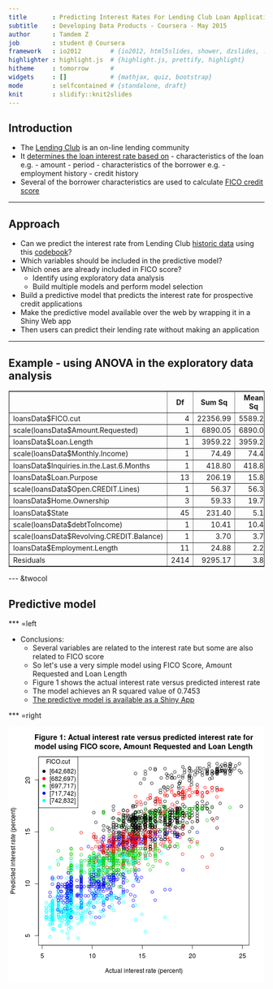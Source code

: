```yaml
---
title       : Predicting Interest Rates For Lending Club Loan Applications
subtitle    : Developing Data Products - Coursera - May 2015
author      : Tamdem Z
job         : student @ Coursera
framework   : io2012        # {io2012, html5slides, shower, dzslides, ...}
highlighter : highlight.js  # {highlight.js, prettify, highlight}
hitheme     : tomorrow      # 
widgets     : []            # {mathjax, quiz, bootstrap}
mode        : selfcontained # {standalone, draft}
knit        : slidify::knit2slides
--- 
```


<style>
.title-slide {
  background-color: #FFFFFF;
}
</style>

## Introduction

- The [Lending Club](https://www.lendingclub.com/home.action) is an on-line lending community 
- It [determines the loan interest rate based on](https://www.lendingclub.com/public/how-we-set-interest-rates.action)
      - characteristics of the loan e.g. 
          - amount
          - period
      - characteristics of the borrower e.g. 
          - employment history
          - credit history
- Several of the borrower characteristics are used to calculate [FICO credit score](http://en.wikipedia.org/wiki/Credit_score_in_the_United_States)

--- 

## Approach

- Can we predict the interest rate from Lending Club [historic data](https://spark-public.s3.amazonaws.com/dataanalysis/loansData.rda) using this [codebook](https://spark-public.s3.amazonaws.com/dataanalysis/loansCodebook.pdf)? 
- Which variables should be included in the predictive model?
- Which ones are already included in FICO score?
    - Identify using exploratory data analysis
    - Build multiple models and perform model selection
- Build a predictive model that predicts the interest rate for prospective credit applications     
- Make the predictive model available over the web by wrapping it in a Shiny Web app
- Then users can predict their lending rate without making an application

---

## Example - using ANOVA in the exploratory data analysis

<!-- html table generated in R 3.1.1 by xtable 1.7-3 package -->
<!-- Sat Jul 26 09:36:24 2014 -->
<TABLE border=1>
<TR> <TH>  </TH> <TH> Df </TH> <TH> Sum Sq </TH> <TH> Mean Sq </TH> <TH> F value </TH> <TH> Pr(&gt;F) </TH>  </TR>
  <TR> <TD> loansData$FICO.cut </TD> <TD align="right"> 4 </TD> <TD align="right"> 22356.99 </TD> <TD align="right"> 5589.25 </TD> <TD align="right"> 1451.56 </TD> <TD align="right"> 0.0000 </TD> </TR>
  <TR> <TD> scale(loansData$Amount.Requested) </TD> <TD align="right"> 1 </TD> <TD align="right"> 6890.05 </TD> <TD align="right"> 6890.05 </TD> <TD align="right"> 1789.38 </TD> <TD align="right"> 0.0000 </TD> </TR>
  <TR> <TD> loansData$Loan.Length </TD> <TD align="right"> 1 </TD> <TD align="right"> 3959.22 </TD> <TD align="right"> 3959.22 </TD> <TD align="right"> 1028.23 </TD> <TD align="right"> 0.0000 </TD> </TR>
  <TR> <TD> scale(loansData$Monthly.Income) </TD> <TD align="right"> 1 </TD> <TD align="right"> 74.49 </TD> <TD align="right"> 74.49 </TD> <TD align="right"> 19.35 </TD> <TD align="right"> 0.0000 </TD> </TR>
  <TR> <TD> loansData$Inquiries.in.the.Last.6.Months </TD> <TD align="right"> 1 </TD> <TD align="right"> 418.80 </TD> <TD align="right"> 418.80 </TD> <TD align="right"> 108.76 </TD> <TD align="right"> 0.0000 </TD> </TR>
  <TR> <TD> loansData$Loan.Purpose </TD> <TD align="right"> 13 </TD> <TD align="right"> 206.19 </TD> <TD align="right"> 15.86 </TD> <TD align="right"> 4.12 </TD> <TD align="right"> 0.0000 </TD> </TR>
  <TR> <TD> scale(loansData$Open.CREDIT.Lines) </TD> <TD align="right"> 1 </TD> <TD align="right"> 56.37 </TD> <TD align="right"> 56.37 </TD> <TD align="right"> 14.64 </TD> <TD align="right"> 0.0001 </TD> </TR>
  <TR> <TD> loansData$Home.Ownership </TD> <TD align="right"> 3 </TD> <TD align="right"> 59.33 </TD> <TD align="right"> 19.78 </TD> <TD align="right"> 5.14 </TD> <TD align="right"> 0.0015 </TD> </TR>
  <TR> <TD> loansData$State </TD> <TD align="right"> 45 </TD> <TD align="right"> 231.40 </TD> <TD align="right"> 5.14 </TD> <TD align="right"> 1.34 </TD> <TD align="right"> 0.0679 </TD> </TR>
  <TR> <TD> scale(loansData$debtToIncome) </TD> <TD align="right"> 1 </TD> <TD align="right"> 10.41 </TD> <TD align="right"> 10.41 </TD> <TD align="right"> 2.70 </TD> <TD align="right"> 0.1003 </TD> </TR>
  <TR> <TD> scale(loansData$Revolving.CREDIT.Balance) </TD> <TD align="right"> 1 </TD> <TD align="right"> 3.70 </TD> <TD align="right"> 3.70 </TD> <TD align="right"> 0.96 </TD> <TD align="right"> 0.3271 </TD> </TR>
  <TR> <TD> loansData$Employment.Length </TD> <TD align="right"> 11 </TD> <TD align="right"> 24.88 </TD> <TD align="right"> 2.26 </TD> <TD align="right"> 0.59 </TD> <TD align="right"> 0.8407 </TD> </TR>
  <TR> <TD> Residuals </TD> <TD align="right"> 2414 </TD> <TD align="right"> 9295.17 </TD> <TD align="right"> 3.85 </TD> <TD align="right">  </TD> <TD align="right">  </TD> </TR>
   </TABLE>


--- &twocol

## Predictive model




*** =left

- Conclusions: 
   - Several variables are related to the interest rate but some are also related to FICO score
   - So let's use a very simple model using FICO Score, Amount Requested and Loan Length
   - Figure 1 shows the actual interest rate versus predicted interest rate
   - The model achieves an R squared value of 0.7453
   - [The predictive model is available as a Shiny App](http://tamdemz.shinyapps.io/read) 

*** =right

![plot of chunk unnamed-chunk-3](assets/fig/unnamed-chunk-3.png) 


